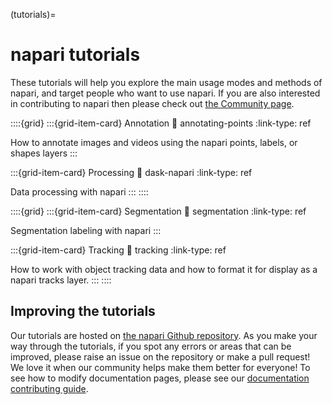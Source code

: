 (tutorials)=
# napari tutorials

These tutorials will help you explore the main usage modes and methods of
napari, and target people who want to use napari. If you are also interested
in contributing to napari then please check out [the Community page](community).

::::{grid}
:::{grid-item-card} Annotation
:link: annotating-points
:link-type: ref

How to annotate images and videos using the napari points, labels, or shapes layers
:::

:::{grid-item-card} Processing
:link: dask-napari
:link-type: ref

Data processing with napari
:::
::::

::::{grid}
:::{grid-item-card} Segmentation
:link: segmentation
:link-type: ref

Segmentation labeling with napari
:::

:::{grid-item-card} Tracking
:link: tracking
:link-type: ref

How to work with object tracking data and how to format it for display as a napari tracks layer.
:::
::::

## Improving the tutorials

Our tutorials are hosted on [the napari Github repository](https://github.com/napari/napari).
As you make your way through the tutorials, if you spot any errors or areas that
can be improved, please raise an issue on the repository or make a pull
request! We love it when our community helps make them better for everyone!
To see how to modify documentation pages, please see our
[documentation contributing guide](contributing-docs).
